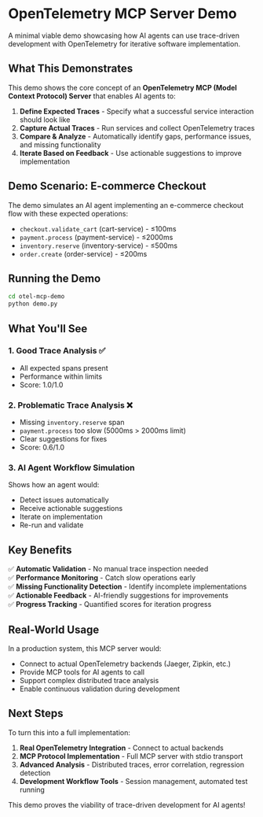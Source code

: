 # OpenTelemetry MCP Server Demo

A minimal viable demo showcasing how AI agents can use trace-driven development with OpenTelemetry for iterative software implementation.

## What This Demonstrates

This demo shows the core concept of an **OpenTelemetry MCP (Model Context Protocol) Server** that enables AI agents to:

1. **Define Expected Traces** - Specify what a successful service interaction should look like
2. **Capture Actual Traces** - Run services and collect OpenTelemetry traces  
3. **Compare & Analyze** - Automatically identify gaps, performance issues, and missing functionality
4. **Iterate Based on Feedback** - Use actionable suggestions to improve implementation

## Demo Scenario: E-commerce Checkout

The demo simulates an AI agent implementing an e-commerce checkout flow with these expected operations:

- `checkout.validate_cart` (cart-service) - ≤100ms
- `payment.process` (payment-service) - ≤2000ms  
- `inventory.reserve` (inventory-service) - ≤500ms
- `order.create` (order-service) - ≤200ms

## Running the Demo

```bash
cd otel-mcp-demo
python demo.py
```

## What You'll See

### 1. Good Trace Analysis ✅
- All expected spans present
- Performance within limits
- Score: 1.0/1.0

### 2. Problematic Trace Analysis ❌
- Missing `inventory.reserve` span  
- `payment.process` too slow (5000ms > 2000ms limit)
- Clear suggestions for fixes
- Score: 0.6/1.0

### 3. AI Agent Workflow Simulation
Shows how an agent would:
- Detect issues automatically
- Receive actionable suggestions
- Iterate on implementation
- Re-run and validate

## Key Benefits

✅ **Automatic Validation** - No manual trace inspection needed  
✅ **Performance Monitoring** - Catch slow operations early  
✅ **Missing Functionality Detection** - Identify incomplete implementations  
✅ **Actionable Feedback** - AI-friendly suggestions for improvements  
✅ **Progress Tracking** - Quantified scores for iteration progress  

## Real-World Usage

In a production system, this MCP server would:

- Connect to actual OpenTelemetry backends (Jaeger, Zipkin, etc.)
- Provide MCP tools for AI agents to call
- Support complex distributed trace analysis
- Enable continuous validation during development

## Next Steps

To turn this into a full implementation:

1. **Real OpenTelemetry Integration** - Connect to actual backends
2. **MCP Protocol Implementation** - Full MCP server with stdio transport
3. **Advanced Analysis** - Distributed traces, error correlation, regression detection
4. **Development Workflow Tools** - Session management, automated test running

This demo proves the viability of trace-driven development for AI agents!